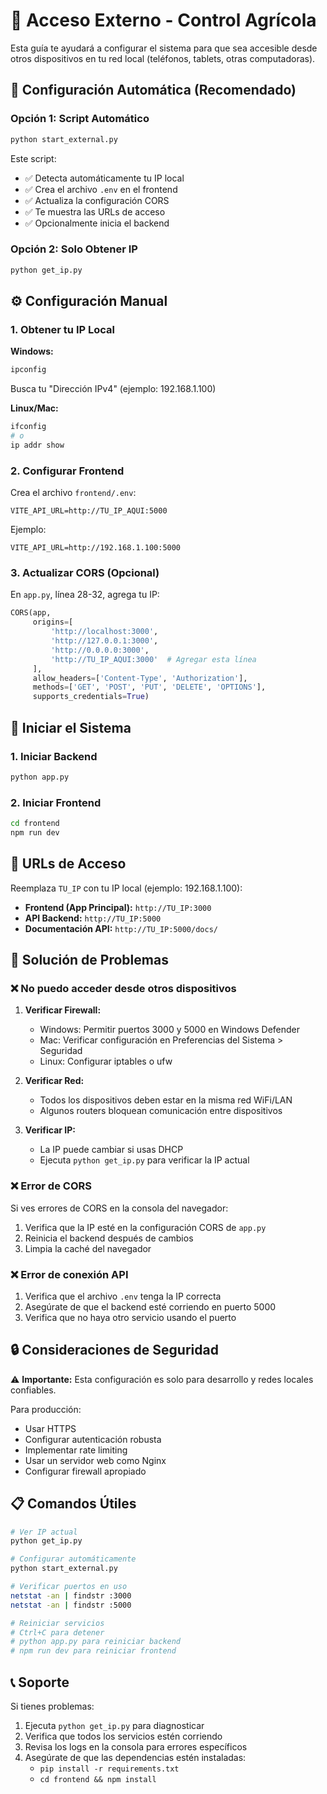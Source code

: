 # 📱 Acceso Externo - Control Agrícola

Esta guía te ayudará a configurar el sistema para que sea accesible desde otros dispositivos en tu red local (teléfonos, tablets, otras computadoras).

## 🚀 Configuración Automática (Recomendado)

### Opción 1: Script Automático
```bash
python start_external.py
```

Este script:
- ✅ Detecta automáticamente tu IP local
- ✅ Crea el archivo `.env` en el frontend
- ✅ Actualiza la configuración CORS
- ✅ Te muestra las URLs de acceso
- ✅ Opcionalmente inicia el backend

### Opción 2: Solo Obtener IP
```bash
python get_ip.py
```

## ⚙️ Configuración Manual

### 1. Obtener tu IP Local

**Windows:**
```cmd
ipconfig
```
Busca tu "Dirección IPv4" (ejemplo: 192.168.1.100)

**Linux/Mac:**
```bash
ifconfig
# o
ip addr show
```

### 2. Configurar Frontend

Crea el archivo `frontend/.env`:
```env
VITE_API_URL=http://TU_IP_AQUI:5000
```

Ejemplo:
```env
VITE_API_URL=http://192.168.1.100:5000
```

### 3. Actualizar CORS (Opcional)

En `app.py`, línea 28-32, agrega tu IP:
```python
CORS(app, 
     origins=[
         'http://localhost:3000', 
         'http://127.0.0.1:3000', 
         'http://0.0.0.0:3000',
         'http://TU_IP_AQUI:3000'  # Agregar esta línea
     ],
     allow_headers=['Content-Type', 'Authorization'],
     methods=['GET', 'POST', 'PUT', 'DELETE', 'OPTIONS'],
     supports_credentials=True)
```

## 🚦 Iniciar el Sistema

### 1. Iniciar Backend
```bash
python app.py
```

### 2. Iniciar Frontend
```bash
cd frontend
npm run dev
```

## 📱 URLs de Acceso

Reemplaza `TU_IP` con tu IP local (ejemplo: 192.168.1.100):

- **Frontend (App Principal):** `http://TU_IP:3000`
- **API Backend:** `http://TU_IP:5000`
- **Documentación API:** `http://TU_IP:5000/docs/`

## 🔧 Solución de Problemas

### ❌ No puedo acceder desde otros dispositivos

1. **Verificar Firewall:**
   - Windows: Permitir puertos 3000 y 5000 en Windows Defender
   - Mac: Verificar configuración en Preferencias del Sistema > Seguridad
   - Linux: Configurar iptables o ufw

2. **Verificar Red:**
   - Todos los dispositivos deben estar en la misma red WiFi/LAN
   - Algunos routers bloquean comunicación entre dispositivos

3. **Verificar IP:**
   - La IP puede cambiar si usas DHCP
   - Ejecuta `python get_ip.py` para verificar la IP actual

### ❌ Error de CORS

Si ves errores de CORS en la consola del navegador:

1. Verifica que la IP esté en la configuración CORS de `app.py`
2. Reinicia el backend después de cambios
3. Limpia la caché del navegador

### ❌ Error de conexión API

1. Verifica que el archivo `.env` tenga la IP correcta
2. Asegúrate de que el backend esté corriendo en puerto 5000
3. Verifica que no haya otro servicio usando el puerto

## 🔒 Consideraciones de Seguridad

⚠️ **Importante:** Esta configuración es solo para desarrollo y redes locales confiables.

Para producción:
- Usar HTTPS
- Configurar autenticación robusta
- Implementar rate limiting
- Usar un servidor web como Nginx
- Configurar firewall apropiado

## 📋 Comandos Útiles

```bash
# Ver IP actual
python get_ip.py

# Configurar automáticamente
python start_external.py

# Verificar puertos en uso
netstat -an | findstr :3000
netstat -an | findstr :5000

# Reiniciar servicios
# Ctrl+C para detener
# python app.py para reiniciar backend
# npm run dev para reiniciar frontend
```

## 📞 Soporte

Si tienes problemas:

1. Ejecuta `python get_ip.py` para diagnosticar
2. Verifica que todos los servicios estén corriendo
3. Revisa los logs en la consola para errores específicos
4. Asegúrate de que las dependencias estén instaladas:
   - `pip install -r requirements.txt`
   - `cd frontend && npm install`
